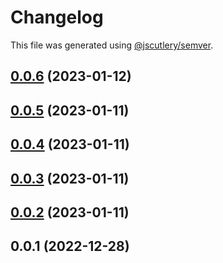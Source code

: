 # Changelog

This file was generated using [@jscutlery/semver](https://github.com/jscutlery/semver).

## [0.0.6](https://github.com/Dafnik/dfts-common/compare/dfts-helper-0.0.5...dfts-helper-0.0.6) (2023-01-12)

## [0.0.5](https://github.com/Dafnik/dfts-common/compare/dfts-helper-0.0.4...dfts-helper-0.0.5) (2023-01-11)

## [0.0.4](https://github.com/Dafnik/dfts-common/compare/dfts-helper-0.0.3...dfts-helper-0.0.4) (2023-01-11)

## [0.0.3](https://github.com/Dafnik/dfts-common/compare/dfts-helper-0.0.2...dfts-helper-0.0.3) (2023-01-11)

## [0.0.2](https://github.com/Dafnik/dfts-common/compare/dfts-helper-0.0.1...dfts-helper-0.0.2) (2023-01-11)

## 0.0.1 (2022-12-28)
